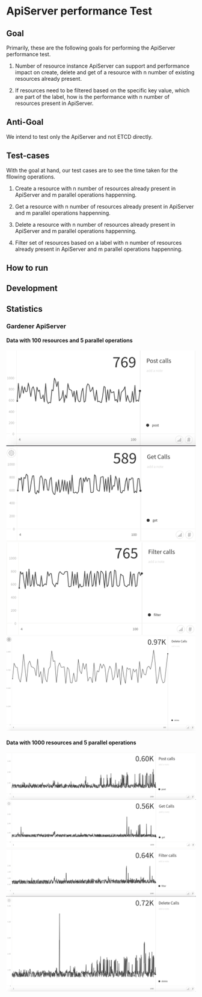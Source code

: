 # ApiServer performance Test

## Goal
Primarily, these are the following goals for performing the ApiServer performance test.

1. Number of resource instance ApiServer can support and performance impact on create, delete and get of a resource with n number of existing resources already present.

2. If resources need to be filtered based on the specific key value, which are part of the label, how is the performance with n number of resources present in ApiServer.

## Anti-Goal

We intend to test only the ApiServer and not ETCD directly.

## Test-cases

With the goal at hand, our test cases are to see the time taken for the fllowing operations.

1. Create a resource with n number of resources already present in ApiServer and m parallel operations happenning.

2. Get a resource with n number of resources already present in ApiServer and m parallel operations happenning.

3. Delete a resource with n number of resources already present in ApiServer and m parallel operations happenning.

4. Filter set of resources based on a label with n number of resources already present in ApiServer and m parallel operations happenning.

## How to run



## Development

## Statistics

### Gardener ApiServer

#### Data with 100 resources and 5 parallel operations

![alt text](https://github.com/subhankarc/apiserver-perf-test/blob/master/graphs/Post-100.png?raw=true)
![alt text](https://github.com/subhankarc/apiserver-perf-test/blob/master/graphs/Get-100.png?raw=true)
![alt text](https://github.com/subhankarc/apiserver-perf-test/blob/master/graphs/Filter-100.png?raw=true)
![alt text](https://github.com/subhankarc/apiserver-perf-test/blob/master/graphs/Delete-100.png?raw=true)

#### Data with 1000 resources and 5 parallel operations

![alt text](https://github.com/subhankarc/apiserver-perf-test/blob/master/graphs/Post-1000.png?raw=true)
![alt text](https://github.com/subhankarc/apiserver-perf-test/blob/master/graphs/Get-1000.png?raw=true)
![alt text](https://github.com/subhankarc/apiserver-perf-test/blob/master/graphs/Filter-1000.png?raw=true)
![alt text](https://github.com/subhankarc/apiserver-perf-test/blob/master/graphs/Delete-1000.png?raw=true)
